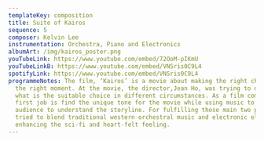 ```yaml
---
templateKey: composition
title: Suite of Kairos
sequence: 5
composer: Kelvin Lee
instrumentation: Orchestra, Piano and Electronics
albumArt: /img/kairos_poster.png
youTubeLink: https://www.youtube.com/embed/72OoM-pIKmU
youTubeLinkB: https://www.youtube.com/embed/VNSris0C9L4
spotifyLink: https://www.youtube.com/embed/VNSris0C9L4
programmeNotes: The film, ‘Kairos’ is a movie about making the right choice at
  the right moment. At the movie, the director,Jean Ho, was trying to discuss
  what is the suitable choice in different circumstances. As a film composer, my
  first job is find the unique tone for the movie while using music to letting
  audience to understand the storyline. For fulfilling those main two points, I
  tried to blend traditional western orchestral music and electronic elements to
  enhancing the sci-fi and heart-felt feeling.
---
```

